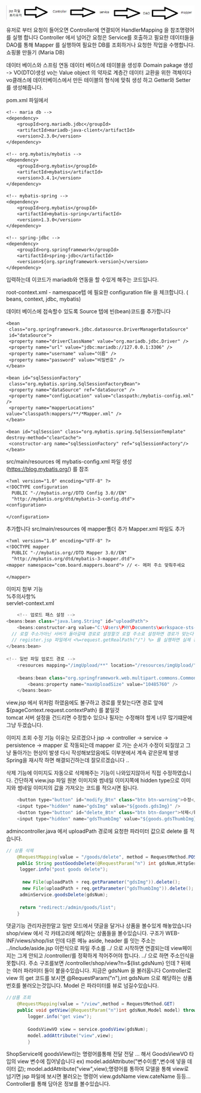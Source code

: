 
![](https://github.com/phyu7776/Shop/blob/master/%EC%BA%A1%EC%B2%98.JPG)  

유저로 부터 요청이 들어오면 Controller에 연결되어 HandlerMapping 을 참조명령어를 실행 합니다 
Controller 에서 넘어간 요청은 Service를 호출하고 필요한 데이터들을 DAO를 통해 Mapper 를 실행하여
필요한 DB를 조회하거나 요청한 작업을 수행합니다.
쇼핑몰 만들기 (Maria DB)  

데이터 베이스와 스프링 연동
데이터 베이스에 테이블을 생성후
Domain pakage 생성 -> VO(DTO)생성
vo는 Value object 의 약자로 계층간 데이터 교환을 위한 객체이다
vo클래스에 데이터베이스에서 만든 테이블의 형식에 맞춰 생성 하고
Getter와 Setter 를 생성해줍니다.

pom.xml 파일에서
```
<!-- maria db -->
<dependency>
    <groupId>org.mariadb.jdbc</groupId>
    <artifactId>mariadb-java-client</artifactId>
    <version>2.3.0</version>
</dependency>

<!-- org.mybatis/mybatis -->
<dependency>
    <groupId>org.mybatis</groupId>
    <artifactId>mybatis</artifactId>
    <version>3.4.1</version>
</dependency>

<!-- mybatis-spring -->
<dependency>
    <groupId>org.mybatis</groupId>
    <artifactId>mybatis-spring</artifactId>
    <version>1.3.0</version>
</dependency>

<!-- spring-jdbc -->
<dependency>
    <groupId>org.springframework</groupId>
    <artifactId>spring-jdbc</artifactId>
    <version>${org.springframework-version}</version>
</dependency>
```
입력하는데 이코드가 mariadb와 연동을 할 수있게 해주는 코드입니다.

root-context.xml - namespace텝 에 필요한 configuration file 을 체크합니다. ( beans, context, jdbc, mybatis)

데이터 베이스에 접속할수 있도록 Source 텝에 빈(bean)코드를 추가합니다
```
<bean
 class="org.springframework.jdbc.datasource.DriverManagerDataSource"
 id="dataSource">
 <property name="driverClassName" value="org.mariadb.jdbc.Driver" />
 <property name="url" value="jdbc:mariadb://127.0.0.1:3306" />
 <property name="username" value="이름" />
 <property name="password" value="비밀번호" />
</bean>

<bean id="sqlSessionFactory"
 class="org.mybatis.spring.SqlSessionFactoryBean">
 <property name="dataSource" ref="dataSource" />
 <property name="configLocation" value="classpath:/mybatis-config.xml" />
 <property name="mapperLocations" value="classpath:mappers/**/*Mapper.xml" />
</bean>

<bean id="sqlSession" class="org.mybatis.spring.SqlSessionTemplate" destroy-method="clearCache">
 <constructor-arg name="sqlSessionFactory" ref="sqlSessionFactory"/>
</bean>
```
src/main/resources 에 mybatis-config.xml 파일 생성 (https://blog.mybatis.org/) 를 참조
```
<?xml version="1.0" encoding="UTF-8" ?>
<!DOCTYPE configuration
  PUBLIC "-//mybatis.org//DTD Config 3.0//EN"
  "http://mybatis.org/dtd/mybatis-3-config.dtd">
<configuration>

</configuration>
```
추가합니다
src/main/resources 에 mapper폴더 추가 Mapper.xml 파일도 추가
```
<?xml version="1.0" encoding="UTF-8" ?>
<!DOCTYPE mapper
  PUBLIC "-//mybatis.org//DTD Mapper 3.0//EN"
  "http://mybatis.org/dtd/mybatis-3-mapper.dtd">
<mapper namespace="com.board.mappers.board"> // <- 메퍼 주소 맞춰주세요

</mapper>
```

이미지 첨부 기능  
%주의사항%  
servlet-context.xml  
``` java
	<!-- 업로드 패스 설정 --> 
<beans:bean class="java.lang.String" id="uploadPath">
	<beans:constructor-arg value="C:\Users\PHY\Documents\workspace-sts-3.9.13.RELEASE\.metadata\.plugins\org.eclipse.wst.server.core\tmp1\wtpwebapps\shop\resources" />
  // 로컬 주소가아닌 서버가 돌아갈떄 경로로 설정할것 로컬 주소로 설정하면 경로가 맞는다 하여도 보안사항떄문에 이미지가 띄어지질 않습니다.
  // register.jsp 파일에서 <%=request.getRealPath("/") %> 를 실행하면 실제 경로를 볼수있습니다.
</beans:bean>

<!-- 일반 파일 업로드 경로 -->
	<resources mapping="/imgUpload/**" location="/resources/imgUpload/"/>
	
	<beans:bean class="org.springframework.web.multipart.commons.CommonsMultipartResolver" id="multipartResolver">
		<beans:property name="maxUploadSize" value="10485760" />
	</beans:bean>

```
view.jsp 에서 위처럼 하였음에도 불구하고 경로를 못찾는다면 경로 앞에 ${pageContext.request.contextPath} 를 붙일것  
tomcat 서버 설정을 건드리면 수정할수 있으나 필자는 수정해야 할게 너무 많기떄문에 그냥 두겠습니다.

이미지 조회 수정 기능
이유는 모르겠으나 jsp -> controller -> service -> persistence -> mapper 로 작동되는데 mapper 로 가는 순서가 수정이 되질않고 그냥 돌아가는 현상이 발생
다시 작성해보았음에도 이부분에서 계속 같은문제 발생 Spring을 재시작 하면 해결되긴하는데 잘모르겠습니다 ..  

삭제 기능에 이미지도 자동으로 삭제해주는 기능이 나와있지않아서 직접 수정하였습니다.
간단하게 view.jsp 파일 원본 이미지와 썸네일 이미지쪽에 hidden type으로 이미지와 썸네일 이미지의 값을 가져오는 코드를 적으시면 됩니다.
``` JavaScript
	<button type="button" id="modify_Btn" class="btn btn-warning">수정</button>
	<input type="hidden" name="gdsImg" value="${goods.gdsImg}" /> 
	<button type="button" id="delete_Btn" class="btn btn-danger">삭제</button>
	<input type="hidden" name="gdsThumbImg" value="${goods.gdsThumbImg}" />
```
admincontroller.java 에서 uploadPath 경로에 요청한 파라미터 값으로 delete 를 적습니다.
``` java
// 상품 삭제
	@RequestMapping(value = "/goods/delete", method = RequestMethod.POST)
	public String postGoodsDelete(@RequestParam("n") int gdsNum,HttpServletRequest req) throws Exception {
	 logger.info("post goods delete");

	  new File(uploadPath + req.getParameter("gdsImg")).delete();
	  new File(uploadPath + req.getParameter("gdsThumbImg")).delete();
	 adminService.goodsDelete(gdsNum);
	 
	 return "redirect:/admin/goods/list";
	}
```
댓글기능
관리자권한말고 일반 모드에서 댓글을 달거나 상품을 볼수있게 해놓았습니다
shop/view 에서 각 카테고리에 해당하는 상품들을 볼수있습니다.
구조가 WEB-INF/views/shop/list 인데 
다른 메뉴 aside, header 를 잇는 주소는 ../include/aside.jsp 이런식으로 파일 주소를 ../ 으로 시작하면 연결되는데
view페이지는 그게 안되고 /controller/를 정확하게 적어주어야 합니다. ../ 으로 하면 주소인식을 못합니다.
주소 구조를보면
/controller/shop/view?n=${list.gdsNum}
인데
? 뒤에는 여러 파라미터 들이 붙을수있습니다. 
지금은 gdsNum 을 불러옵니다
Controller로 view 의 get 코드를 보시면 @RequestParam("n"),int gdsNum 으로 해당하는 상품번호를 불러오는것입니다.
Model 은 파라미터를 뷰로 넘길수있습니다.
```java
//상품 조회
	@RequestMapping(value = "/view",method = RequestMethod.GET)
	public void getView(@RequestParam("n")int gdsNum,Model model) throws Exception{
		logger.info("get view");
		
		GoodsViewVO view = service.goodsView(gdsNum);
		model.addAttribute("view",view);
		}
```

ShopService에 goodsView라는 명령어를통해 전달 전달 ... 해서  GoodsViewVO 타입의 view 변수에 집어넣습니다
ex) model.addAttribute("변수이름",변수에 넣을 데이터 값);
model.addAttribute("view",view);명령어를 통하여 모델을 통해 view로 넘기면
jsp 파일에 보시면 불러오는 명령어 view.gdsName
			        view.cateName 등등...
Controller를 통해 담아온 정보를 볼수있습니다.
